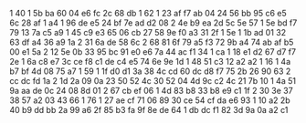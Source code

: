 1   40
1   5b	ba
    60
    04	e6  fc
    2c
    68	db
1   62
1   23	af	f7	ab
    04
    24	56
    bb
    95	c6	e5
    6c
    28	af
1   a4
1   96	de	e5	24	bf
    7e
    ad	d2
    08
2   4e	b9	ea
    2d
    5c  5e
    57
1   5e	bd	f7	79
    13
    7a  c5
    a9
1   45	c9	e3
    65
    06	cb
    27
    58	9e	f0	a3	31	2f
1   5e
1   1b	ad
    01
    32	63  df
    a4
    36	a9
    1a
2   31	6a	de	58
    6c
2	68   81
    6f
    79	a5  f3
    72
    9b	a4
    74
    ab	af	b5	00	e1
    5a
2   12  5e
    0b
    33	95  bc
    91
    e0  e6
    7a
    44	ac	f1	34
1   ca
1   18	e1
    d2
    67	d7  f7
    2e
1	6a  c8
    e7
    3c	ce	f8	c1	de	c4	e5
    74
    6e  9e
    1d
1   48	51	c3
    12
    a2	a2
1   16
1   4a	b7	bf	4d
    08
    75  a7
1   59
1   1f	d0	d1
    3a
    38	4c
    cd
    60	dc	d8	f7	75
    2b
    26  90
    63
2   cc	dc	fd
    1a
2   1d  2a
    09
    0a	23	50	52
    4c
    30	52
    04
    4d	9c	c2
    4c
    21	7b
    10
1   4a	51	9a	aa	de	0c
    24
    08  8d
    01
2   67	cb	ef
    06
1   4d	83
    b8
    33	b8	e9	c1
    1f
2   30  3e
    37
    38	57	a2
    03
    43  66
1   76
1   27	ae	cf	71	06
    89
    30	ce
    54
    cf	da	e6
    93
1   10	a2
    2b
    40	b9	dd	bb
    2a
    99	a6
    2f
    85	b3	fa
    9f
    8e	de
    64
1   db	dc	f1	82	3d	9a	0a	a2
    c1

